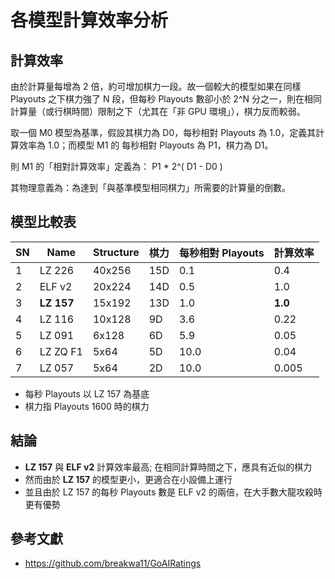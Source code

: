﻿# 各模型計算效率分析

## 計算效率
由於計算量每增為 2 倍，約可增加棋力一段。故一個較大的模型如果在同樣 Playouts 之下棋力強了 N 段，但每秒 Playouts 數卻小於 2^N 分之一，則在相同計算量（或行棋時間）限制之下（尤其在「非 GPU 環境」），棋力反而較弱。

取一個 M0 模型為基準，假設其棋力為 D0，每秒相對 Playouts 為 1.0，定義其計算效率為 1.0；而模型 M1 的 每秒相對 Playouts 為 P1，棋力為 D1。

則 M1 的「相對計算效率」定義為： P1 * 2^( D1 - D0 ) 

其物理意義為：為達到「與基準模型相同棋力」所需要的計算量的倒數。

## 模型比較表
| SN | Name | Structure | 棋力 |  每秒相對 Playouts | 計算效率 |
| --- | --- | --------- | --- | ------------- | --- | 
|1 | LZ 226 | 40x256 | 15D | 0.1 | 0.4|
|2 | ELF v2 | 20x224 | 14D |  0.5 | 1.0 |
|3| **LZ 157**| 15x192 | 13D | 1.0 |**1.0**|
|4 | LZ 116 | 10x128 | 9D | 3.6 | 0.22|
|5 | LZ 091 | 6x128 | 6D | 5.9 | 0.05|
|6 | LZ ZQ F1 | 5x64 | 5D | 10.0 | 0.04|
|7 | LZ 057 | 5x64 | 2D | 10.0 | 0.005|

- 每秒 Playouts 以 LZ 157 為基底
- 棋力指 Playouts 1600 時的棋力

## 結論
- **LZ 157** 與 **ELF v2** 計算效率最高; 在相同計算時間之下，應具有近似的棋力
- 然而由於 **LZ 157** 的模型更小，更適合在小設備上運行
- 並且由於 LZ 157 的每秒 Playouts 數是 ELF v2 的兩倍，在大手數大龍攻殺時更有優勢

## 參考文獻
- https://github.com/breakwa11/GoAIRatings